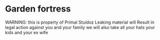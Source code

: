 # Garden fortress
WARNING: this is property of Primal Stuidoz Leaking material will Result in legal action against you and your family we will also take all your hats your kids and your ex wife

